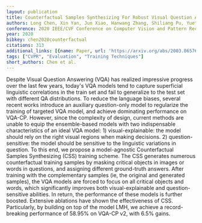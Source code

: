 ```yaml
---
layout: publication
title: Counterfactual Samples Synthesizing For Robust Visual Question Answering
authors: Long Chen, Xin Yan, Jun Xiao, Hanwang Zhang, Shiliang Pu, Yueting Zhuang
conference: 2020 IEEE/CVF Conference on Computer Vision and Pattern Recognition (CVPR)
year: 2020
bibkey: chen2020counterfactual
citations: 313
additional_links: [{name: Paper, url: 'https://arxiv.org/abs/2003.06576'}]
tags: ["CVPR", "Evaluation", "Training Techniques"]
short_authors: Chen et al.
---
```

Despite Visual Question Answering (VQA) has realized impressive progress over
the last few years, today's VQA models tend to capture superficial linguistic
correlations in the train set and fail to generalize to the test set with
different QA distributions. To reduce the language biases, several recent works
introduce an auxiliary question-only model to regularize the training of
targeted VQA model, and achieve dominating performance on VQA-CP. However,
since the complexity of design, current methods are unable to equip the
ensemble-based models with two indispensable characteristics of an ideal VQA
model: 1) visual-explainable: the model should rely on the right visual regions
when making decisions. 2) question-sensitive: the model should be sensitive to
the linguistic variations in question. To this end, we propose a model-agnostic
Counterfactual Samples Synthesizing (CSS) training scheme. The CSS generates
numerous counterfactual training samples by masking critical objects in images
or words in questions, and assigning different ground-truth answers. After
training with the complementary samples (ie, the original and generated
samples), the VQA models are forced to focus on all critical objects and words,
which significantly improves both visual-explainable and question-sensitive
abilities. In return, the performance of these models is further boosted.
Extensive ablations have shown the effectiveness of CSS. Particularly, by
building on top of the model LMH, we achieve a record-breaking performance of
58.95% on VQA-CP v2, with 6.5% gains.